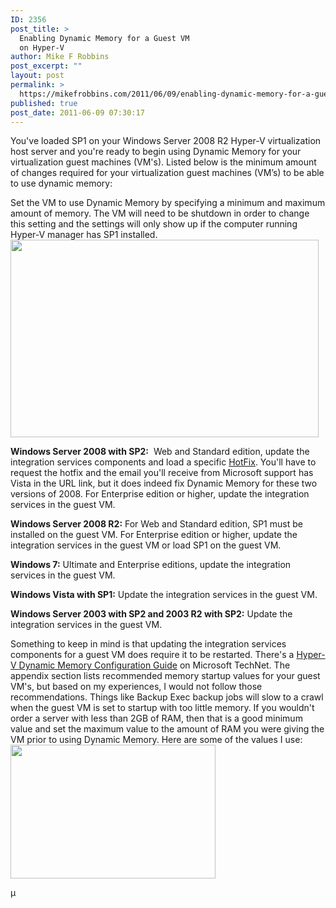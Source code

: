```yaml
---
ID: 2356
post_title: >
  Enabling Dynamic Memory for a Guest VM
  on Hyper-V
author: Mike F Robbins
post_excerpt: ""
layout: post
permalink: >
  https://mikefrobbins.com/2011/06/09/enabling-dynamic-memory-for-a-guest-vm-on-hyper-v/
published: true
post_date: 2011-06-09 07:30:17
---
```

You've loaded SP1 on your Windows Server 2008 R2 Hyper-V virtualization host server and you're ready to begin using Dynamic Memory for your virtualization guest machines (VM's). Listed below is the minimum amount of changes required for your virtualization guest machines (VM’s) to be able to use dynamic memory:

Set the VM to use Dynamic Memory by specifying a minimum and maximum amount of memory. The VM will need to be shutdown in order to change this setting and the settings will only show up if the computer running Hyper-V manager has SP1 installed.
<a href="http://mikefrobbins.com/wp-content/uploads/2011/06/dm-setting.png"><img class="alignnone size-full wp-image-2362" title="dm-setting" src="http://mikefrobbins.com/wp-content/uploads/2011/06/dm-setting.png" alt="" width="493" height="316" /></a>

<strong>Windows Server 2008 with SP2:</strong>  Web and Standard edition, update the integration services components and load a specific <a href="http://support.microsoft.com/kb/2230887" target="_blank">HotFix</a>. You'll have to request the hotfix and the email you'll receive from Microsoft support has Vista in the URL link, but it does indeed fix Dynamic Memory for these two versions of 2008. For Enterprise edition or higher, update the integration services in the guest VM.

<strong>Windows Server 2008 R2:</strong> For Web and Standard edition, SP1 must be installed on the guest VM. For Enterprise edition or higher, update the integration services in the guest VM or load SP1 on the guest VM.

<strong>Windows 7:</strong> Ultimate and Enterprise editions, update the integration services in the guest VM.

<strong>Windows Vista with SP1:</strong> Update the integration services in the guest VM.

<strong>Windows Server 2003 with SP2 and 2003 R2 with SP2:</strong> Update the integration services in the guest VM.

Something to keep in mind is that updating the integration services components for a guest VM does require it to be restarted. There's a <a href="http://technet.microsoft.com/en-us/library/ff817651(WS.10).aspx" target="_blank">Hyper-V Dynamic Memory Configuration Guide</a> on Microsoft TechNet. The appendix section lists recommended memory startup values for your guest VM's, but based on my experiences, I would not follow those recommendations. Things like Backup Exec backup jobs will slow to a crawl when the guest VM is set to startup with too little memory. If you wouldn't order a server with less than 2GB of RAM, then that is a good minimum value and set the maximum value to the amount of RAM you were giving the VM prior to using Dynamic Memory. Here are some of the values I use:
<a href="http://mikefrobbins.com/wp-content/uploads/2011/06/dm-example.png"><img class="alignnone size-full wp-image-2357" title="dm-example" src="http://mikefrobbins.com/wp-content/uploads/2011/06/dm-example.png" alt="" width="328" height="214" /></a>

µ